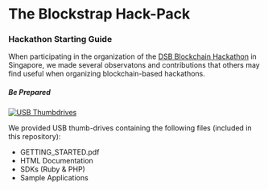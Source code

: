 # The Blockstrap Hack-Pack

### Hackathon Starting Guide

When participating in the organization of the [DSB Blockchain Hackathon](http://blockstrap.com/en/blog/dbs-blockchain-hack-de-brief/) in Singapore, we made several observatons and contributions that others may find useful when organizing blockchain-based hackathons.

##### Be Prepared

[![USB Thumbdrives](https://pbs.twimg.com/media/CES3kQ7WEAAAo66.jpg)](https://twitter.com/blockstrap/status/595802885037916160)

We provided USB thumb-drives containing the following files (included in this repository):

* GETTING_STARTED.pdf
* HTML Documentation
* SDKs (Ruby & PHP)
* Sample Applications
